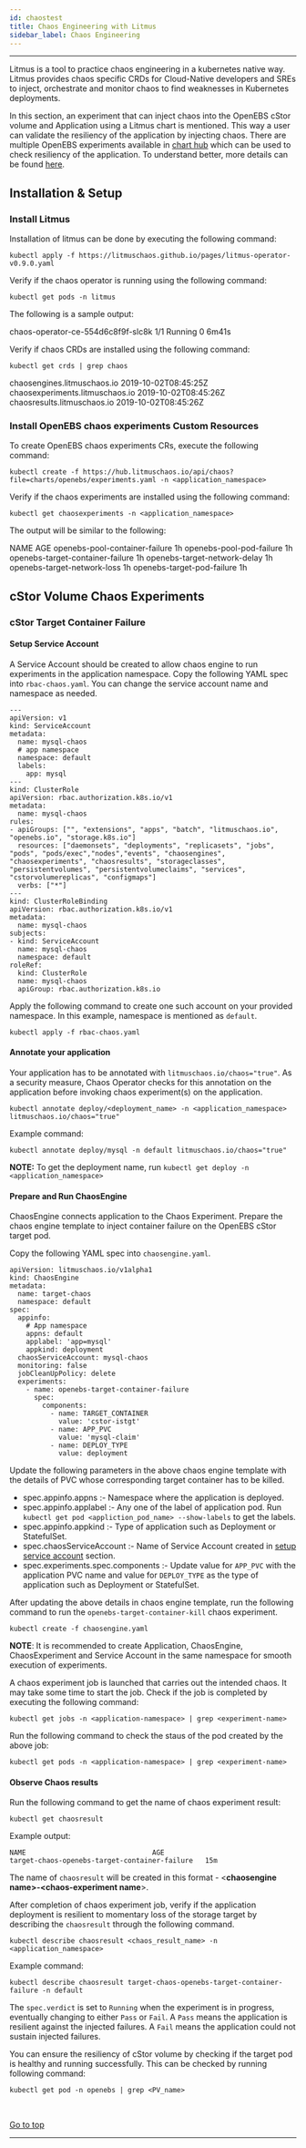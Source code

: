 ```yaml
---
id: chaostest
title: Chaos Engineering with Litmus
sidebar_label: Chaos Engineering
---
```


------



Litmus is a tool to practice chaos engineering in a kubernetes native way. Litmus provides chaos specific CRDs for Cloud-Native developers and SREs to inject, orchestrate and monitor chaos to find weaknesses in Kubernetes deployments. 

In this section, an experiment that can inject chaos into the OpenEBS cStor volume and Application using a Litmus chart is mentioned. This way a user can validate the resiliency of the application by injecting chaos. There are multiple OpenEBS experiments available in [chart hub](https://hub.litmuschaos.io/) which can be used to check resiliency of the application. To understand better, more details can be found [here](https://docs.litmuschaos.io/docs/getstarted/).



## Installation & Setup



<h3><a class="anchor" aria-hidden="true" id="install-litmus"></a>Install Litmus</h3>



Installation of litmus can be done by executing the following command:

```
kubectl apply -f https://litmuschaos.github.io/pages/litmus-operator-v0.9.0.yaml
```

Verify if the chaos operator is running using the following command:

```
kubectl get pods -n litmus
```

The following is a sample output:

<div class="co">
chaos-operator-ce-554d6c8f9f-slc8k 1/1 Running 0 6m41s
</div>

Verify if chaos CRDs are installed using the following command:

```
kubectl get crds | grep chaos
```

<div class="co">
chaosengines.litmuschaos.io 2019-10-02T08:45:25Z
chaosexperiments.litmuschaos.io 2019-10-02T08:45:26Z
chaosresults.litmuschaos.io 2019-10-02T08:45:26Z
</div>



<h3><a class="anchor" aria-hidden="true" id="install-openebs-chaos-experiments-crs"></a>Install OpenEBS chaos experiments Custom Resources</h3>



To create OpenEBS chaos experiments CRs, execute the following command:

```
kubectl create -f https://hub.litmuschaos.io/api/chaos?file=charts/openebs/experiments.yaml -n <application_namespace>
```

Verify if the chaos experiments are installed using the following command:

```
kubectl get chaosexperiments -n <application_namespace>
```

The output will be similar to the following:

<div class="co">
NAME                               AGE
openebs-pool-container-failure     1h
openebs-pool-pod-failure           1h
openebs-target-container-failure   1h
openebs-target-network-delay       1h
openebs-target-network-loss        1h
openebs-target-pod-failure         1h
</div>



## cStor Volume Chaos Experiments



<h3><a class="anchor" aria-hidden="true" id="cStor-target-container-failure"></a>cStor Target Container Failure</h3>




<h4><a class="anchor" aria-hidden="true" id="setup-service-account"></a>Setup Service Account</h4>

A Service Account should be created to allow chaos engine to run experiments in the application namespace. Copy the following YAML spec into `rbac-chaos.yaml`. You can change the service account name and namespace as needed.

```
---
apiVersion: v1
kind: ServiceAccount
metadata:
  name: mysql-chaos
  # app namespace
  namespace: default   
  labels:
    app: mysql
---
kind: ClusterRole
apiVersion: rbac.authorization.k8s.io/v1
metadata:
  name: mysql-chaos
rules:
- apiGroups: ["", "extensions", "apps", "batch", "litmuschaos.io", "openebs.io", "storage.k8s.io"]
  resources: ["daemonsets", "deployments", "replicasets", "jobs", "pods", "pods/exec","nodes","events", "chaosengines", "chaosexperiments", "chaosresults", "storageclasses", "persistentvolumes", "persistentvolumeclaims", "services", "cstorvolumereplicas", "configmaps"]
  verbs: ["*"] 
---
kind: ClusterRoleBinding
apiVersion: rbac.authorization.k8s.io/v1
metadata:
  name: mysql-chaos
subjects:
- kind: ServiceAccount
  name: mysql-chaos
  namespace: default 
roleRef:
  kind: ClusterRole
  name: mysql-chaos
  apiGroup: rbac.authorization.k8s.io
```

Apply the following command  to create one such account on your provided namespace. In this example, namespace is mentioned as `default`.

```
kubectl apply -f rbac-chaos.yaml 
```



<h4><a class="anchor" aria-hidden="true" id="annotate-application"></a>Annotate your application</h4>

Your application has to be annotated with `litmuschaos.io/chaos="true"`. As a security measure, Chaos Operator checks for this annotation on the application before invoking chaos experiment(s) on the application.

```
kubectl annotate deploy/<deployment_name> -n <application_namespace> litmuschaos.io/chaos="true"
```

Example command:

```
kubectl annotate deploy/mysql -n default litmuschaos.io/chaos="true" 
```

**NOTE:** To get the deployment name, run `kubectl get deploy -n <application_namespace>`



<h4><a class="anchor" aria-hidden="true" id="prepare-and-run-chaos-engine-cstor-target-container-failure"></a>Prepare and Run ChaosEngine</h4>

ChaosEngine connects application to the Chaos Experiment. Prepare the chaos engine template to inject container failure on the OpenEBS cStor target pod. 

Copy the following YAML spec into `chaosengine.yaml`.

```
apiVersion: litmuschaos.io/v1alpha1
kind: ChaosEngine
metadata:
  name: target-chaos
  namespace: default 
spec:
  appinfo:
    # App namespace
    appns: default 
    applabel: 'app=mysql'
    appkind: deployment
  chaosServiceAccount: mysql-chaos
  monitoring: false
  jobCleanUpPolicy: delete
  experiments:
    - name: openebs-target-container-failure
      spec:
        components:
          - name: TARGET_CONTAINER
            value: 'cstor-istgt'
          - name: APP_PVC
            value: 'mysql-claim'    
          - name: DEPLOY_TYPE
            value: deployment     
```

Update the following parameters in the above chaos engine template with the details of PVC whose corresponding target container has to be killed.

- spec.appinfo.appns :- Namespace where the application is deployed.
- spec.appinfo.applabel :- Any one of the label of application pod. Run `kubectl get pod <appliction_pod_name> --show-labels` to get the labels.
- spec.appinfo.appkind :- Type of application such as Deployment or StatefulSet.
- spec.chaosServiceAccount :- Name of Service Account created in [setup service account](#setup-service-account) section.
- spec.experiments.spec.components :- Update value for `APP_PVC` with the application PVC name and value for `DEPLOY_TYPE` as the type of application such as Deployment or StatefulSet.

 
After updating the above details in chaos engine template, run the following command to run the `openebs-target-container-kill` chaos experiment.

```
kubectl create -f chaosengine.yaml
```

**NOTE**: It is recommended to create Application, ChaosEngine, ChaosExperiment and Service Account in the same namespace for smooth execution of experiments.

A chaos experiment job is launched that carries out the intended chaos. It may take some time to start the job. Check if the job is completed by executing the following command:

```
kubectl get jobs -n <application-namespace> | grep <experiment-name>
```

Run the following command to check the staus of the pod created by the above job:

```
kubectl get pods -n <application-namespace> | grep <experiment-name>
```



<h4><a class="anchor" aria-hidden="true" id="observe-chaos-results"></a>Observe Chaos results</h4>

Run the following command to get the name of chaos experiment result:

```
kubectl get chaosresult 
```

Example output:
```
NAME                               AGE
target-chaos-openebs-target-container-failure   15m
```

The name of `chaosresult` will be created in this format - <**chaosengine name>-<chaos-experiment name**>.
  
After completion of chaos experiment job, verify if the application deployment is resilient to momentary loss of the storage target by describing the `chaosresult` through the following command. 

```
kubectl describe chaosresult <chaos_result_name> -n <application_namespace>
```

Example command:

```
kubectl describe chaosresult target-chaos-openebs-target-container-failure -n default
```

The `spec.verdict` is set to `Running` when the experiment is in progress, eventually changing to either `Pass` or `Fail`. A `Pass` means the application is resilient against the injected failures. A `Fail` means the application could not sustain injected failures. 

You can ensure the resiliency of cStor volume by checking if the target pod is healthy and running successfully. This can be checked by running following command:

```
kubectl get pod -n openebs | grep <PV_name>
```

</br>

<a href="#top">Go to top</a>

<hr>



<!-- Hotjar Tracking Code for https://docs.openebs.io -->

<script>
   (function(h,o,t,j,a,r){
       h.hj=h.hj||function(){(h.hj.q=h.hj.q||[]).push(arguments)};
       h._hjSettings={hjid:785693,hjsv:6};
       a=o.getElementsByTagName('head')[0];
       r=o.createElement('script');r.async=1;
       r.src=t+h._hjSettings.hjid+j+h._hjSettings.hjsv;
       a.appendChild(r);
   })(window,document,'https://static.hotjar.com/c/hotjar-','.js?sv=');
</script>

<!-- Global site tag (gtag.js) - Google Analytics -->
<script async src="https://www.googletagmanager.com/gtag/js?id=UA-92076314-12"></script>
<script>
  window.dataLayer = window.dataLayer || [];
  function gtag(){dataLayer.push(arguments);}
  gtag('js', new Date());

  gtag('config', 'UA-92076314-12');
</script>

